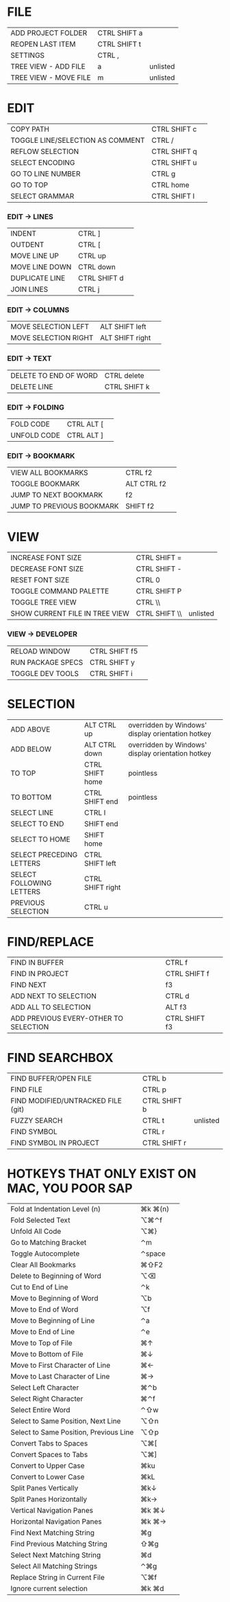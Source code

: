 <h1>FILE</h1>
<table style="width:100%;">
  <tr>
    <td>ADD PROJECT FOLDER</td>
    <td>CTRL SHIFT a</td>
    <td></td>
  </tr>
  <tr>
    <td>REOPEN LAST ITEM</td>
    <td>CTRL SHIFT t</td>
    <td></td>
  </tr>
  <tr>
    <td>SETTINGS</td>
    <td>CTRL ,</td>
    <td></td>
  </tr>
  <tr>
    <td>TREE VIEW - ADD FILE</td>
    <td>a</td>
    <td>unlisted</td>
  </tr>
  <tr>
    <td>TREE VIEW - MOVE FILE</td>
    <td>m</td>
    <td>unlisted</td>
  </tr>
</table>

<h1>EDIT</h1>
<table style="width:100%;">
  <tr>
    <td>COPY PATH</td>
    <td>CTRL SHIFT c</td>
    <td></td>
  </tr>
  <tr>
    <td>TOGGLE LINE/SELECTION AS COMMENT</td>
    <td>CTRL /</td>
    <td></td>
  </tr>
  <tr>
    <td>REFLOW SELECTION</td>
    <td>CTRL SHIFT q</td>
    <td></td>
  </tr>
  <tr>
    <td>SELECT ENCODING</td>
    <td>CTRL SHIFT u</td>
    <td></td>
  </tr>
  <tr>
    <td>GO TO LINE NUMBER</td>
    <td>CTRL g</td>
    <td></td>
  </tr>
  <tr>
    <td>GO TO TOP</td>
    <td>CTRL home</td>
    <td></td>
  </tr>
  <tr>
    <td>SELECT GRAMMAR</td>
    <td>CTRL SHIFT l</td>
    <td></td>
  </tr>
</table>

<h3>EDIT -> LINES</h3>
<table style="width:100%;">
  <tr>
    <td>INDENT</td>
    <td>CTRL ]</td>
    <td></td>
  </tr>
  <tr>
    <td>OUTDENT</td>
    <td>CTRL [</td>
    <td></td>
  </tr>
  <tr>
    <td>MOVE LINE UP</td>
    <td>CTRL up</td>
    <td></td>
  </tr>
  <tr>
    <td>MOVE LINE DOWN</td>
    <td>CTRL down</td>
    <td></td>
  </tr>
  <tr>
    <td>DUPLICATE LINE</td>
    <td>CTRL SHIFT d</td>
    <td></td>
  </tr>
  <tr>
    <td>JOIN LINES</td>
    <td>CTRL j</td>
    <td></td>
  </tr>
</table>

<h3>EDIT -> COLUMNS</h3>
<table style="width:100%;">
  <tr>
    <td>MOVE SELECTION LEFT</td>
    <td>ALT SHIFT left</td>
    <td></td>
  </tr>
  <tr>
    <td>MOVE SELECTION RIGHT</td>
    <td>ALT SHIFT right</td>
    <td></td>
  </tr>
</table>

<h3>EDIT -> TEXT</h3>
<table style="width:100%;">
  <tr>
    <td>DELETE TO END OF WORD</td>
    <td>CTRL delete</td>
    <td></td>
  </tr>
  <tr>
    <td>DELETE LINE</td>
    <td>CTRL SHIFT k</td>
    <td></td>
  </tr>
</table>

<h3>EDIT -> FOLDING</h3>
<table style="width:100%;">
  <tr>
    <td>FOLD CODE</td>
    <td>CTRL ALT [</td>
    <td></td>
  </tr>
  <tr>
    <td>UNFOLD CODE</td>
    <td>CTRL ALT ]</td>
    <td></td>
  </tr>
</table>  

<h3>EDIT -> BOOKMARK</h3>
<table style="width:100%;">
  <tr>
    <td>VIEW ALL BOOKMARKS</td>
    <td>CTRL f2</td>
    <td></td>
  </tr>
  <tr>
    <td>TOGGLE BOOKMARK</td>
    <td>ALT CTRL f2</td>
    <td></td>
  </tr>
  <tr>
    <td>JUMP TO NEXT BOOKMARK</td>
    <td>f2</td>
    <td></td>
  </tr>
  <tr>
    <td>JUMP TO PREVIOUS BOOKMARK</td>
    <td>SHIFT f2</td>
    <td></td>
  </tr>
</table>

<h1>VIEW</h1>
<table style="width:100%;">
  <tr>
    <td>INCREASE FONT SIZE</td>
    <td>CTRL SHIFT =</td>
    <td></td>
  </tr>
  <tr>
    <td>DECREASE FONT SIZE</td>
    <td>CTRL SHIFT -</td>
    <td></td>
  </tr>
  <tr>
    <td>RESET FONT SIZE</td>
    <td>CTRL 0</td>
    <td></td>
  </tr>
  <tr>
    <td>TOGGLE COMMAND PALETTE</td>
    <td>CTRL SHIFT P</td>
    <td></td>
  </tr>
  <tr>
    <td>TOGGLE TREE VIEW</td>
    <td>CTRL \\</td>
    <td></td>
  </tr>
  <tr>
    <td>SHOW CURRENT FILE IN TREE VIEW</td>
    <td>CTRL SHIFT \\</td>
    <td>unlisted</td>
  </tr>
</table>

<h3>VIEW -> DEVELOPER</h3>
<table style="width:100%;">
  <tr>
    <td>RELOAD WINDOW</td>
    <td>CTRL SHIFT f5</td>
    <td></td>
  </tr>
  <tr>
    <td>RUN PACKAGE SPECS</td>
    <td>CTRL SHIFT y</td>
    <td></td>
  </tr>
  <tr>
    <td>TOGGLE DEV TOOLS</td>
    <td>CTRL SHIFT i</td>
    <td></td>
  </tr>
</table>

<h1>SELECTION</h1>
<table style="width:100%;">
  <tr>
    <td>ADD ABOVE</td>
    <td>ALT CTRL up</td>
    <td>overridden by Windows' display orientation hotkey</td>
  </tr>
  <tr>
    <td>ADD BELOW</td>
    <td>ALT CTRL down</td>
    <td>overridden by Windows' display orientation hotkey</td>
  </tr>
  <tr>
    <td>TO TOP</td>
    <td>CTRL SHIFT home</td>
    <td>pointless</td>
  </tr>
  <tr>
    <td>TO BOTTOM</td>
    <td>CTRL SHIFT end</td>
    <td>pointless</td>
  </tr>
  <tr>
    <td>SELECT LINE</td>
    <td>CTRL l</td>
    <td></td>
  </tr>
  <tr>
    <td>SELECT TO END</td>
    <td>SHIFT end</td>
    <td></td>
  </tr>
  <tr>
    <td>SELECT TO HOME</td>
    <td>SHIFT home</td>
    <td></td>
  </tr>
  <tr>
    <td>SELECT PRECEDING LETTERS</td>
    <td>CTRL SHIFT left</td>
    <td></td>
  </tr>
  <tr>
    <td>SELECT FOLLOWING LETTERS</td>
    <td>CTRL SHIFT right</td>
    <td></td>
  </tr>
  <tr>
    <td>PREVIOUS SELECTION</td>
    <td>CTRL u</td>
    <td></td>
  </tr>
</table>

<h1>FIND/REPLACE</h1>
<table style="width:100%;">
  <tr>
    <td>FIND IN BUFFER</td>
    <td>CTRL f</td>
    <td></td>
  </tr>
  <tr>
    <td>FIND IN PROJECT</td>
    <td>CTRL SHIFT f</td>
    <td></td>
  </tr>
  <tr>
    <td>FIND NEXT</td>
    <td>f3</td>
    <td></td>
  </tr>
  <tr>
    <td>ADD NEXT TO SELECTION</td>
    <td>CTRL d</td>
    <td></td>
  </tr>
  <tr>
    <td>ADD ALL TO SELECTION</td>
    <td>ALT f3</td>
    <td></td>
  </tr>
  <tr>
    <td>ADD PREVIOUS EVERY-OTHER TO SELECTION</td>
    <td>CTRL SHIFT f3</td>
    <td></td>
  </tr>
</table>

<h1>FIND SEARCHBOX</h1>
<table style="width:100%;">
  <tr>
    <td>FIND BUFFER/OPEN FILE</td>
    <td>CTRL b</td>
    <td></td>
  </tr>
  <tr>
    <td>FIND FILE</td>
    <td>CTRL p</td>
    <td></td>
  </tr>
  <tr>
    <td>FIND MODIFIED/UNTRACKED FILE (git)</td>
    <td>CTRL SHIFT b</td>
    <td></td>
  </tr>
  <tr>
    <td>FUZZY SEARCH</td>
    <td>CTRL t</td>
    <td>unlisted</td>
  </tr>
  <tr>
    <td>FIND SYMBOL</td>
    <td>CTRL r</td>
    <td></td>
  </tr>
  <tr>
    <td>FIND SYMBOL IN PROJECT</td>
    <td>CTRL SHIFT r</td>
    <td></td>
  </tr>
</table>

<h1>HOTKEYS THAT ONLY EXIST ON MAC, YOU POOR SAP</h1>
<table style="width:100%;">
  <tr>
    <td>Fold at Indentation Level (n)</td>
    <td>⌘k ⌘(n)</td>
    <td></td>
  </tr>
  <tr>
    <td>Fold Selected Text</td>
    <td>⌥⌘⌃f</td>
    <td></td>
  </tr>
  <tr>
    <td>Unfold All Code</td>
    <td>⌥⌘}</td>
    <td></td>
  </tr>
  <tr>
    <td>Go to Matching Bracket</td>
    <td>⌃m</td>
    <td></td>
  </tr>
  <tr>
    <td>Toggle Autocomplete</td>
    <td>⌃space</td>
    <td></td>
  </tr>
  <tr>
    <td>Clear All Bookmarks</td>
    <td>⌘⇧F2</td>
    <td></td>
  </tr>
  <tr>
    <td>Delete to Beginning of Word</td>
    <td>⌥⌫</td>
    <td></td>
  </tr>
  <tr>
    <td>Cut to End of Line</td>
    <td>⌃k</td>
    <td></td>
  </tr>
  <tr>
    <td>Move to Beginning of Word</td>
    <td>⌥b</td>
    <td></td>
  </tr>
  <tr>
    <td>Move to End of Word</td>
    <td>⌥f</td>
    <td></td>
  </tr>
  <tr>
    <td>Move to Beginning of Line</td>
    <td>⌃a</td>
    <td></td>
  </tr>
  <tr>
    <td>Move to End of Line</td>
    <td>⌃e</td>
    <td></td>
  </tr>
  <tr>
    <td>Move to Top of File</td>
    <td>⌘↑</td>
    <td></td>
  </tr>
  <tr>
    <td>Move to Bottom of File</td>
    <td>⌘↓</td>
    <td></td>
  </tr>
  <tr>
    <td>Move to First Character of Line</td>
    <td>⌘←</td>
    <td></td>
  </tr>
  <tr>
    <td>Move to Last Character of Line</td>
    <td>⌘→</td>
    <td></td>
  </tr>
  <tr>
    <td>Select Left Character</td>
    <td>⌘⌃b</td>
    <td></td>
  </tr>
  <tr>
    <td>Select Right Character</td>
    <td>⌘⌃f</td>
    <td></td>
  </tr>
  <tr>
    <td>Select Entire Word</td>
    <td>⌃⇧w</td>
    <td></td>
  </tr>
  <tr>
    <td>Select to Same Position, Next Line</td>
    <td>⌥⇧n</td>
    <td></td>
  </tr>
  <tr>
    <td>Select to Same Position, Previous Line</td>
    <td>⌥⇧p</td>
    <td></td>
  </tr>
  <tr>
    <td>Convert Tabs to Spaces</td>
    <td>⌥⌘[</td>
    <td></td>
  </tr>
  <tr>
    <td>Convert Spaces to Tabs</td>
    <td>⌥⌘]</td>
    <td></td>
  </tr>
  <tr>
    <td>Convert to Upper Case</td>
    <td>⌘ku</td>
    <td></td>
  </tr>
  <tr>
    <td>Convert to Lower Case</td>
    <td>⌘kL</td>
    <td></td>
  </tr>
  <tr>
    <td>Split Panes Vertically</td>
    <td>⌘k↓</td>
    <td></td>
  </tr>
  <tr>
    <td>Split Panes Horizontally</td>
    <td>⌘k→</td>
    <td></td>
  </tr>
  <tr>
    <td>Vertical Navigation Panes</td>
    <td>⌘k ⌘↓</td>
    <td></td>
  </tr>
  <tr>
    <td>Horizontal Navigation Panes</td>
    <td>⌘k ⌘→</td>
    <td></td>
  </tr>
  <tr>
    <td>Find Next Matching String</td>
    <td>⌘g</td>
    <td></td>
  </tr>
  <tr>
    <td>Find Previous Matching String</td>
    <td>⇧⌘g</td>
    <td></td>
  </tr>
  <tr>
    <td>Select Next Matching String</td>
    <td>⌘d</td>
    <td></td>
  </tr>
  <tr>
    <td>Select All Matching Strings</td>
    <td>⌃⌘g</td>
    <td></td>
  </tr>
  <tr>
    <td>Replace String in Current File</td>
    <td>⌥⌘f</td>
    <td></td>
  </tr>
  <tr>
    <td>Ignore current selection</td>
    <td>⌘k ⌘d</td>
    <td></td>
  </tr>
</table>
